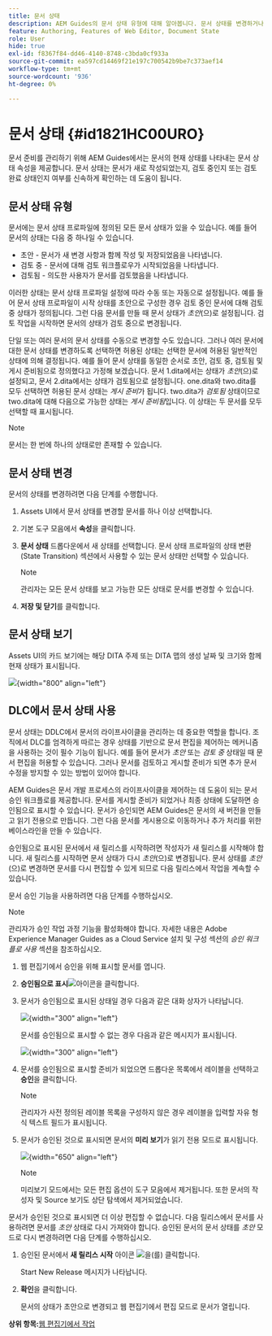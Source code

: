 ```yaml
---
title: 문서 상태
description: AEM Guides의 문서 상태 유형에 대해 알아봅니다. 문서 상태를 변경하거나 보는 방법을 알고 DLC에서 문서 상태를 사용할 수 있습니다.
feature: Authoring, Features of Web Editor, Document State
role: User
hide: true
exl-id: f8367f84-dd46-4140-8748-c3bda0cf933a
source-git-commit: ea597cd14469f21e197c700542b9be7c373aef14
workflow-type: tm+mt
source-wordcount: '936'
ht-degree: 0%

---
```


# 문서 상태 {#id1821HC00URO}

문서 준비를 관리하기 위해 AEM Guides에서는 문서의 현재 상태를 나타내는 문서 상태 속성을 제공합니다. 문서 상태는 문서가 새로 작성되었는지, 검토 중인지 또는 검토 완료 상태인지 여부를 신속하게 확인하는 데 도움이 됩니다.

## 문서 상태 유형

문서에는 문서 상태 프로파일에 정의된 모든 문서 상태가 있을 수 있습니다. 예를 들어 문서의 상태는 다음 중 하나일 수 있습니다.

- 초안 - 문서가 새 변경 사항과 함께 작성 및 저장되었음을 나타냅니다.
- 검토 중 - 문서에 대해 검토 워크플로우가 시작되었음을 나타냅니다.
- 검토됨 - 의도한 사용자가 문서를 검토했음을 나타냅니다.

이러한 상태는 문서 상태 프로파일 설정에 따라 수동 또는 자동으로 설정됩니다. 예를 들어 문서 상태 프로파일이 시작 상태를 초안으로 구성한 경우 검토 중인 문서에 대해 검토 중 상태가 정의됩니다. 그런 다음 문서를 만들 때 문서 상태가 *초안*(으)로 설정됩니다. 검토 작업을 시작하면 문서의 상태가 검토 중으로 변경됩니다.

단일 또는 여러 문서의 문서 상태를 수동으로 변경할 수도 있습니다. 그러나 여러 문서에 대한 문서 상태를 변경하도록 선택하면 허용된 상태는 선택한 문서에 허용된 일반적인 상태에 의해 결정됩니다. 예를 들어 문서 상태를 동일한 순서로 초안, 검토 중, 검토됨 및 게시 준비됨으로 정의했다고 가정해 보겠습니다. 문서 1.dita에서는 상태가 *초안*(으)로 설정되고, 문서 2.dita에서는 상태가 검토됨으로 설정됩니다. one.dita와 two.dita를 모두 선택하면 허용된 문서 상태는 *게시 준비*&#x200B;가 됩니다. two.dita가 *검토됨* 상태이므로 two.dita에 대해 다음으로 가능한 상태는 *게시 준비됨*&#x200B;입니다. 이 상태는 두 문서를 모두 선택할 때 표시됩니다.

>[!NOTE]
>
> 문서는 한 번에 하나의 상태로만 존재할 수 있습니다.

## 문서 상태 변경

문서의 상태를 변경하려면 다음 단계를 수행합니다.

1. Assets UI에서 문서 상태를 변경할 문서를 하나 이상 선택합니다.
1. 기본 도구 모음에서 **속성**&#x200B;을 클릭합니다.
1. **문서 상태** 드롭다운에서 새 상태를 선택합니다. 문서 상태 프로파일의 상태 변환(State Transition) 섹션에서 사용할 수 있는 문서 상태만 선택할 수 있습니다.

   >[!NOTE]
   >
   >관리자는 모든 문서 상태를 보고 가능한 모든 상태로 문서를 변경할 수 있습니다.

1. **저장 및 닫기**&#x200B;를 클릭합니다.

## 문서 상태 보기

Assets UI의 카드 보기에는 해당 DITA 주제 또는 DITA 맵의 생성 날짜 및 크기와 함께 현재 상태가 표시됩니다.

![](images/document_state.png){width="800" align="left"}

## DLC에서 문서 상태 사용

문서 상태는 DDLC에서 문서의 라이프사이클을 관리하는 데 중요한 역할을 합니다. 조직에서 DLC를 엄격하게 따르는 경우 상태를 기반으로 문서 편집을 제어하는 메커니즘을 사용하는 것이 필수 기능이 됩니다. 예를 들어 문서가 *초안* 또는 *검토 중* 상태일 때 문서 편집을 허용할 수 있습니다. 그러나 문서를 검토하고 게시할 준비가 되면 추가 문서 수정을 방지할 수 있는 방법이 있어야 합니다.

AEM Guides은 문서 개발 프로세스의 라이프사이클을 제어하는 데 도움이 되는 문서 승인 워크플로를 제공합니다. 문서를 게시할 준비가 되었거나 최종 상태에 도달하면 승인됨으로 표시할 수 있습니다. 문서가 승인되면 AEM Guides은 문서의 새 버전을 만들고 읽기 전용으로 만듭니다. 그런 다음 문서를 게시용으로 이동하거나 추가 처리를 위한 베이스라인을 만들 수 있습니다.

승인됨으로 표시된 문서에서 새 릴리스를 시작하려면 작성자가 새 릴리스를 시작해야 합니다. 새 릴리스를 시작하면 문서 상태가 다시 *초안*(으)로 변경됩니다. 문서 상태를 *초안*(으)로 변경하면 문서를 다시 편집할 수 있게 되므로 다음 릴리스에서 작업을 계속할 수 있습니다.

문서 승인 기능을 사용하려면 다음 단계를 수행하십시오.

>[!NOTE]
>
> 관리자가 승인 작업 과정 기능을 활성화해야 합니다. 자세한 내용은 Adobe Experience Manager Guides as a Cloud Service 설치 및 구성 섹션의 *승인 워크플로 사용* 섹션을 참조하십시오.

1. 웹 편집기에서 승인을 위해 표시할 문서를 엽니다.

1. **승인됨으로 표시**![](images/mark_approve_icon.svg)&#x200B;아이콘을 클릭합니다.

1. 문서가 승인됨으로 표시된 상태일 경우 다음과 같은 대화 상자가 나타납니다.

   ![](images/mark-approved-correct-state.png){width="300" align="left"}

   문서를 승인됨으로 표시할 수 없는 경우 다음과 같은 메시지가 표시됩니다.

   ![](images/mark-approved-incorrect-state.png){width="300" align="left"}

1. 문서를 승인됨으로 표시할 준비가 되었으면 드롭다운 목록에서 레이블을 선택하고 **승인**&#x200B;을 클릭합니다.

   >[!NOTE]
   >
   > 관리자가 사전 정의된 레이블 목록을 구성하지 않은 경우 레이블을 입력할 자유 형식 텍스트 필드가 표시됩니다.

1. 문서가 승인된 것으로 표시되면 문서의 **미리 보기**&#x200B;가 읽기 전용 모드로 표시됩니다.

   ![](images/approved-doc-read-only.png){width="650" align="left"}

   >[!NOTE]
   >
   > 미리보기 모드에서는 모든 편집 옵션이 도구 모음에서 제거됩니다. 또한 문서의 작성자 및 Source 보기도 상단 탐색에서 제거되었습니다.


문서가 승인된 것으로 표시되면 더 이상 편집할 수 없습니다. 다음 릴리스에서 문서를 사용하려면 문서를 *초안* 상태로 다시 가져와야 합니다. 승인된 문서의 문서 상태를 *초안* 모드로 다시 변경하려면 다음 단계를 수행하십시오.

1. 승인된 문서에서 **새 릴리스 시작** 아이콘 ![](images/approved-restart-draft-mode-icon.svg)을(를) 클릭합니다.

   Start New Release 메시지가 나타납니다.

1. **확인**&#x200B;을 클릭합니다.

   문서의 상태가 초안으로 변경되고 웹 편집기에서 편집 모드로 문서가 열립니다.


**상위 항목:**[&#x200B;웹 편집기에서 작업](web-editor.md)
